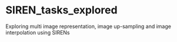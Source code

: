 # SIREN_tasks_explored
Exploring multi image representation, image up-sampling and image interpolation using SIRENs
